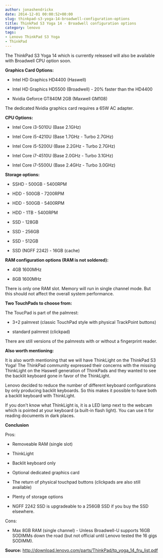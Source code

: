 ```yaml
---
author: jonashendrickx
date: 2014-12-01 00:00:52+00:00
slug: thinkpad-s3-yoga-14-broadwell-configuration-options
title: ThinkPad S3 Yoga 14 - Broadwell configuration options
category: lenovo
tags:
- Lenovo ThinkPad S3 Yoga
- ThinkPad
---
```

The ThinkPad S3 Yoga 14 which is currently released will also be available with Broadwell CPU option soon.



**Graphics Card Options:**



  * Intel HD Graphics HD4400 (Haswell)

  * Intel HD Graphics HD5500 (Broadwell) - 20% faster than the HD4400

  * Nvidia Geforce GT840M 2GB (Maxwell GM108)


The dedicated Nvidia graphics card requires a 65W AC adapter.



**CPU Options:**



  * Intel Core i3-5010U (Base 2.1GHz)

  * Intel Core i5-4210U (Base 1.7GHz - Turbo 2.7GHz)

  * Intel Core i5-5200U (Base 2.2GHz - Turbo 2.7GHz)

  * Intel Core i7-4510U (Base 2.0GHz - Turbo 3.1GHz)

  * Intel Core i7-5500U (Base 2.4GHz - Turbo 3.0GHz)




**Storage options:**



  * SSHD - 500GB - 5400RPM

  * HDD - 500GB - 7200RPM

  * HDD - 500GB - 5400RPM

  * HDD - 1TB - 5400RPM

  * SSD - 128GB

  * SSD - 256GB

  * SSD - 512GB

  * SSD (NGFF 2242) - 16GB (cache)




**RAM configuration options (RAM is not soldered):**



  * 4GB 1600MHz

  * 8GB 1600MHz


There is only one RAM slot. Memory will run in single channel mode. But this should not affect the overall system performance.



**Two TouchPads to choose from:**

The ToucPad is part of the palmrest:



  * 3+2 palmrest (classic TouchPad style with physical TrackPoint buttons)

  * standard palmrest (clickpad)


There are still versions of the palmrests with or without a fingerprint reader.



**Also worth mentioning:**

It is also worth mentioning that we will have ThinkLight on the ThinkPad S3 Yoga! The ThinkPad community expressed their concerns with the missing ThinkLight on the Haswell generation of ThinkPads and they wanted to see the backlit keyboard gone in favor of the ThinkLight.

Lenovo decided to reduce the number of different keyboard configurations by only producing backlit keyboards. So this makes it possible to have both a backlit keyboard with ThinkLight.

If you don't know what ThinkLight is, it is a LED lamp next to the webcam which is pointed at your keyboard (a built-in flash light). You can use it for reading documents in dark places.



**Conclusion**

Pros:



  * Removeable RAM (single slot)

  * ThinkLight

  * Backlit keyboard only

  * Optional dedicated graphics card

  * The return of physical touchpad buttons (clickpads are also still available)

  * Plenty of storage options

  * NGFF 2242 SSD is upgradeable to a 256GB SSD if you buy the SSD elsewhere.


Cons:

  * Max 8GB RAM (single channel) - Unless Broadwell-U supports 16GB SODIMMs down the road (but not official until Lenovo tested the 16 gigs SODIMM).




**Source:** http://download.lenovo.com/parts/ThinkPad/tp_yoga_14_fru_list.pdf
